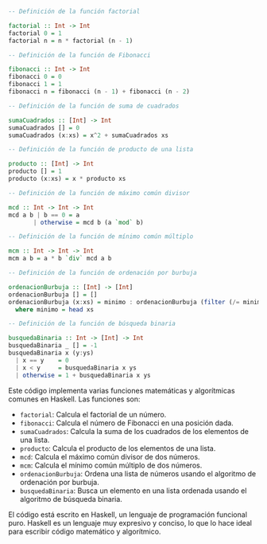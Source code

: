 ```haskell
-- Definición de la función factorial

factorial :: Int -> Int
factorial 0 = 1
factorial n = n * factorial (n - 1)

-- Definición de la función de Fibonacci

fibonacci :: Int -> Int
fibonacci 0 = 0
fibonacci 1 = 1
fibonacci n = fibonacci (n - 1) + fibonacci (n - 2)

-- Definición de la función de suma de cuadrados

sumaCuadrados :: [Int] -> Int
sumaCuadrados [] = 0
sumaCuadrados (x:xs) = x^2 + sumaCuadrados xs

-- Definición de la función de producto de una lista

producto :: [Int] -> Int
producto [] = 1
producto (x:xs) = x * producto xs

-- Definición de la función de máximo común divisor

mcd :: Int -> Int -> Int
mcd a b | b == 0 = a
       | otherwise = mcd b (a `mod` b)

-- Definición de la función de mínimo común múltiplo

mcm :: Int -> Int -> Int
mcm a b = a * b `div` mcd a b

-- Definición de la función de ordenación por burbuja

ordenacionBurbuja :: [Int] -> [Int]
ordenacionBurbuja [] = []
ordenacionBurbuja (x:xs) = minimo : ordenacionBurbuja (filter (/= minimo) xs)
  where minimo = head xs

-- Definición de la función de búsqueda binaria

busquedaBinaria :: Int -> [Int] -> Int
busquedaBinaria _ [] = -1
busquedaBinaria x (y:ys)
  | x == y    = 0
  | x < y     = busquedaBinaria x ys
  | otherwise = 1 + busquedaBinaria x ys
```

Este código implementa varias funciones matemáticas y algorítmicas comunes en Haskell. Las funciones son:

* `factorial`: Calcula el factorial de un número.
* `fibonacci`: Calcula el número de Fibonacci en una posición dada.
* `sumaCuadrados`: Calcula la suma de los cuadrados de los elementos de una lista.
* `producto`: Calcula el producto de los elementos de una lista.
* `mcd`: Calcula el máximo común divisor de dos números.
* `mcm`: Calcula el mínimo común múltiplo de dos números.
* `ordenacionBurbuja`: Ordena una lista de números usando el algoritmo de ordenación por burbuja.
* `busquedaBinaria`: Busca un elemento en una lista ordenada usando el algoritmo de búsqueda binaria.

El código está escrito en Haskell, un lenguaje de programación funcional puro. Haskell es un lenguaje muy expresivo y conciso, lo que lo hace ideal para escribir código matemático y algorítmico.